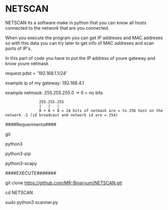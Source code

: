 # NETSCAN

NETSCAN its a software make in python that you can know all hosts connected to the network that are you connected.

When you execute the program you can get IP addreses and MAC addreses so with this data you can try later to get info of MAC addreses and scan ports of IP's.


In this part of code you have to put the IP address of youre gateway and know youre netmask

request.pdst = '192.168.1.1/24'

example ip of my gateway: 192.168.4.1

example netmask:  255.255.255.0 -> 0 = no bits
                   
                   255.255.255
                   |   |   |   
                   8 + 8 + 8 = 24 bits of netmask are = to 256 host on the network -2 (id broadcast and network id are = 254)


####Requeriments####

git 

python3

python3-pip

python3-scapy

####EXECUTE#######

git clone https://github.com/MR-Binaryum/NETSCAN.git

cd NETSCAN

sudo python3 scanner.py
